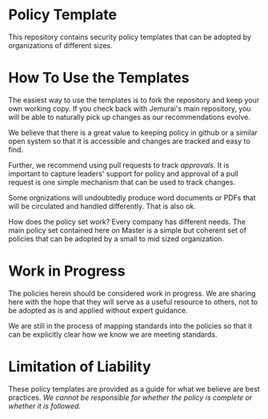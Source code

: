 # Policy Template
This repository contains security policy templates that can be adopted by organizations of different sizes.

# How To Use the Templates
The easiest way to use the templates is to fork the repository and
keep your own working copy.  If you check back with Jemurai's main repository, 
you will be able to naturally pick up changes as our recommendations evolve.

We believe that there is a great value to keeping policy in github or a similar open system so that it is accessible and changes are tracked and easy to find.

Further, we recommend using pull requests to track *approvals*.  It is important to capture leaders' support for policy and approval of a pull request is one simple mechanism that can be used to track changes.

Some orgnizations will undoubtedly produce word documents or PDFs that will be circulated and handled differently.  That is also ok.

How does the policy set work?  Every company has different needs.  The main policy set contained here on Master is a simple but coherent set of policies that can be adopted by a small to mid sized organization.

# Work in Progress
The policies herein should be considered work in progress.  We are sharing here with the hope that they will serve as a useful resource to others, not to be adopted as is and applied without expert guidance.

We are still in the process of mapping standards into the policies so that it can be explicitly clear how we know we are meeting standards.

# Limitation of Liability
These policy templates are provided as a guide for what we believe are best practices.  *We cannot be responsible for whether the policy is complete or whether it is followed.*